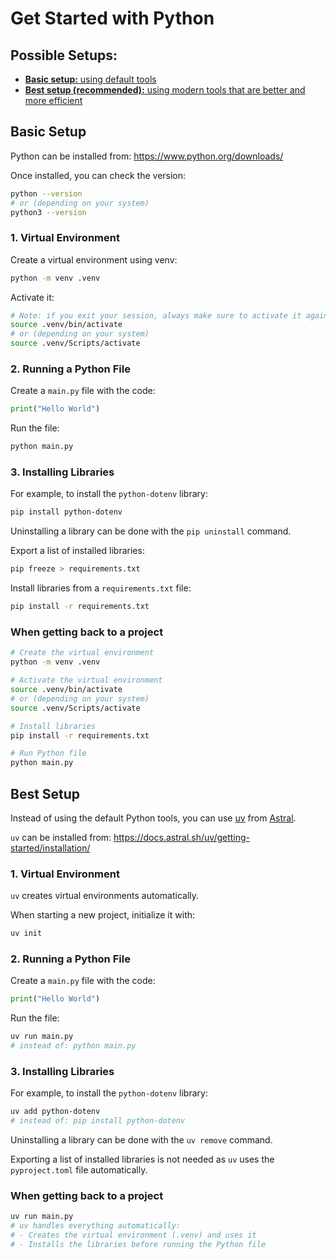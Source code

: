 # Get Started with Python

## Possible Setups:

- [**Basic setup:** using default tools](#basic-setup)
- [**Best setup (recommended):** using modern tools that are better and more efficient](#best-setup)

## Basic Setup

Python can be installed from: https://www.python.org/downloads/

Once installed, you can check the version:

```sh
python --version
# or (depending on your system)
python3 --version
```

### 1. Virtual Environment

Create a virtual environment using venv:

```sh
python -m venv .venv
```

Activate it:

```sh
# Note: if you exit your session, always make sure to activate it again
source .venv/bin/activate
# or (depending on your system)
source .venv/Scripts/activate
```

### 2. Running a Python File

Create a `main.py` file with the code:

```python
print("Hello World")
```

Run the file:

```sh
python main.py
```

### 3. Installing Libraries

For example, to install the `python-dotenv` library:

```sh
pip install python-dotenv
```

Uninstalling a library can be done with the `pip uninstall` command.

Export a list of installed libraries:

```sh
pip freeze > requirements.txt
```

Install libraries from a `requirements.txt` file:

```sh
pip install -r requirements.txt
```

### When getting back to a project

```sh
# Create the virtual environment
python -m venv .venv

# Activate the virtual environment
source .venv/bin/activate
# or (depending on your system)
source .venv/Scripts/activate

# Install libraries
pip install -r requirements.txt

# Run Python file
python main.py
```

## Best Setup

Instead of using the default Python tools, you can use [uv](https://docs.astral.sh/uv/) from [Astral](https://astral.sh).

`uv` can be installed from: https://docs.astral.sh/uv/getting-started/installation/

### 1. Virtual Environment

`uv` creates virtual environments automatically.

When starting a new project, initialize it with:

```sh
uv init
```

### 2. Running a Python File

Create a `main.py` file with the code:

```python
print("Hello World")
```

Run the file:

```sh
uv run main.py
# instead of: python main.py
```

### 3. Installing Libraries

For example, to install the `python-dotenv` library:

```sh
uv add python-dotenv
# instead of: pip install python-dotenv
```

Uninstalling a library can be done with the `uv remove` command.

Exporting a list of installed libraries is not needed as `uv` uses the `pyproject.toml` file automatically.

### When getting back to a project

```sh
uv run main.py
# uv handles everything automatically:
# - Creates the virtual environment (.venv) and uses it
# - Installs the libraries before running the Python file
```
